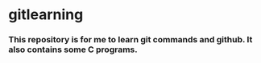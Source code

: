 # gitlearning
### This repository is for me to learn git commands and github. It also contains some C programs.
